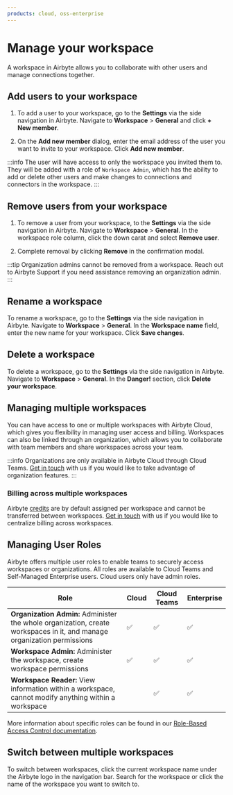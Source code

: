 ```yaml
---
products: cloud, oss-enterprise
---
```


# Manage your workspace

A workspace in Airbyte allows you to collaborate with other users and manage connections together.

## Add users to your workspace

1. To add a user to your workspace, go to the **Settings** via the side navigation in Airbyte. Navigate to **Workspace** > **General** and click **+ New member**.

2. On the **Add new member** dialog, enter the email address of the user you want to invite to your workspace. Click **Add new member**.

:::info
The user will have access to only the workspace you invited them to. They will be added with a role of `Workspace Admin`, which has the ability to add or delete other users and make changes to connections and connectors in the workspace.
:::

## Remove users from your workspace​

1. To remove a user from your workspace, to the **Settings** via the side navigation in Airbyte. Navigate to **Workspace** > **General**. In the workspace role column, click the down carat and select **Remove user**.

2. Complete removal by clicking **Remove** in the confirmation modal.

:::tip
Organization admins cannot be removed from a workspace. Reach out to Airbyte Support if you need assistance removing an organization admin.
:::

## Rename a workspace

To rename a workspace, go to the **Settings** via the side navigation in Airbyte. Navigate to **Workspace** > **General**. In the **Workspace name** field, enter the new name for your workspace. Click **Save changes**.

## Delete a workspace

To delete a workspace, go to the **Settings** via the side navigation in Airbyte. Navigate to **Workspace** > **General**. In the **Danger!** section, click **Delete your workspace**.

## Managing multiple workspaces

You can have access to one or multiple workspaces with Airbyte Cloud, which gives you flexibility in managing user access and billing. Workspaces can also be linked through an organization, which allows you to collaborate with team members and share workspaces across your team.

:::info
Organizations are only available in Airbyte Cloud through Cloud Teams. [Get in touch](https://airbyte.com/company/talk-to-sales) with us if you would like to take advantage of organization features.
:::

### Billing across multiple workspaces

Airbyte [credits](https://airbyte.com/pricing) are by default assigned per workspace and cannot be transferred between workspaces. [Get in touch](https://airbyte.com/company/talk-to-sales) with us if you would like to centralize billing across workspaces.

## Managing User Roles

Airbyte offers multiple user roles to enable teams to securely access workspaces or organizations. All roles are available to Cloud Teams and Self-Managed Enterprise users. Cloud users only have admin roles.

| Role                                                                                                                    | Cloud | Cloud Teams | Enterprise |
| ----------------------------------------------------------------------------------------------------------------------- | ----- | ----------- | ---------- |
| **Organization Admin:** Administer the whole organization, create workspaces in it, and manage organization permissions | ✅    | ✅          | ✅         |
| **Workspace Admin:** Administer the workspace, create workspace permissions                                             | ✅    | ✅          | ✅         |
| **Workspace Reader:** View information within a workspace, cannot modify anything within a workspace                    |       | ✅          | ✅         |

More information about specific roles can be found in our [Role-Based Access Control documentation](../access-management/rbac.md).

## Switch between multiple workspaces

To switch between workspaces, click the current workspace name under the Airbyte logo in the navigation bar. Search for the workspace or click the name of the workspace you want to switch to.
